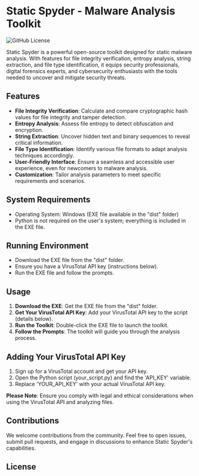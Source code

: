 # Static Spyder - Malware Analysis Toolkit

![GitHub License](https://img.shields.io/github/license/Shehan-Anuradha/STATICSPYDER)

Static Spyder is a powerful open-source toolkit designed for static malware analysis. With features for file integrity verification, entropy analysis, string extraction, and file type identification, it equips security professionals, digital forensics experts, and cybersecurity enthusiasts with the tools needed to uncover and mitigate security threats.

## Features

- **File Integrity Verification**: Calculate and compare cryptographic hash values for file integrity and tamper detection.
- **Entropy Analysis**: Assess file entropy to detect obfuscation and encryption.
- **String Extraction**: Uncover hidden text and binary sequences to reveal critical information.
- **File Type Identification**: Identify various file formats to adapt analysis techniques accordingly.
- **User-Friendly Interface**: Ensure a seamless and accessible user experience, even for newcomers to malware analysis.
- **Customization**: Tailor analysis parameters to meet specific requirements and scenarios.

## System Requirements

- Operating System: Windows (EXE file available in the "dist" folder)
- Python is not required on the user's system; everything is included in the EXE file.

## Running Environment

- Download the EXE file from the "dist" folder.
- Ensure you have a VirusTotal API key (instructions below).
- Run the EXE file and follow the prompts.

## Usage

1. **Download the EXE**: Get the EXE file from the "dist" folder.
2. **Get Your VirusTotal API Key**: Add your VirusTotal API key to the script (details below).
3. **Run the Toolkit**: Double-click the EXE file to launch the toolkit.
4. **Follow the Prompts**: The toolkit will guide you through the analysis process.

## Adding Your VirusTotal API Key

1. Sign up for a VirusTotal account and get your API key.
2. Open the Python script (your_script.py) and find the 'API_KEY' variable.
3. Replace 'YOUR_API_KEY' with your actual VirusTotal API key.

**Please Note**: Ensure you comply with legal and ethical considerations when using the VirusTotal API and analyzing files.

## Contributions

We welcome contributions from the community. Feel free to open issues, submit pull requests, and engage in discussions to enhance Static Spyder's capabilities.

## License

